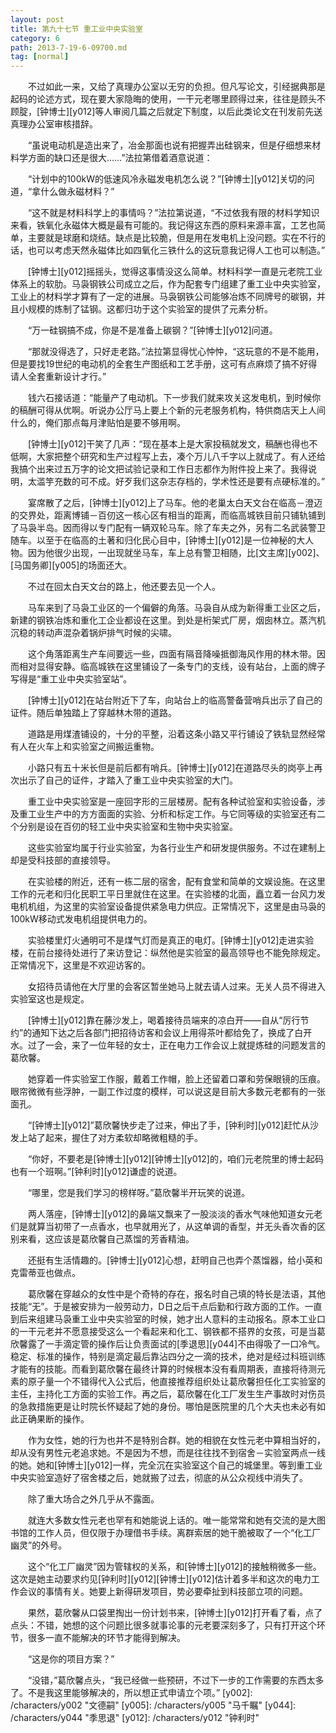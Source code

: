 ```yaml
---
layout: post
title: 第九十七节 重工业中央实验室
category: 6
path: 2013-7-19-6-09700.md
tag: [normal]
---
```


　　不过如此一来，又给了真理办公室以无穷的负担。但凡写论文，引经据典那是起码的论述方式，现在要大家隐晦的使用，一干元老哪里顾得过来，往往是顾头不顾腚，[钟博士][y012]等人审阅几篇之后就定下制度，以后此类论文在刊发前先送真理办公室审核措辞。

　　“虽说电动机是造出来了，冶金那面也说有把握弄出硅钢来，但是仔细想来材料学方面的缺口还是很大……”法拉第借着酒意说道：

　　“计划中的100kW的低速风冷永磁发电机怎么说？”[钟博士][y012]关切的问道，“拿什么做永磁材料？”

　　“这不就是材料科学上的事情吗？”法拉第说道，“不过依我有限的材料学知识来看，铁氧化永磁体大概是最有可能的。我记得这东西的原料来源丰富，工艺也简单，主要就是球磨和烧结。缺点是比较脆，但是用在发电机上没问题。实在不行的话，也可以考虑天然永磁体比如四氧化三铁什么的这玩意我记得人工也可以制造。”

　　[钟博士][y012]摇摇头，觉得这事情没这么简单。材料科学一直是元老院工业体系上的软肋。马袅钢铁公司成立之后，作为配套专门组建了重工业中央实验室，工业上的材料学才算有了一定的进展。马袅钢铁公司能够冶炼不同牌号的碳钢，并且小规模的炼制了锰钢。这都归功于这个实验室的提供了元素分析。

　　“万一硅钢搞不成，你是不是准备上碳钢？”[钟博士][y012]问道。

　　“那就没得选了，只好走老路。”法拉第显得忧心忡忡，“这玩意的不是不能用，但是要找19世纪的电动机的全套生产图纸和工艺手册，这可有点麻烦了搞不好得请人全套重新设计才行。”

　　钱六石接话道：“能量产了电动机。下一步我们就来攻关这发电机，到时候你的稿酬可得从优啊。听说办公厅马上要上个新的元老服务机构，特供商店天上人间什么的，俺们那点每月津贴怕是要不够用啊。

　　[钟博士][y012]干笑了几声：“现在基本上是大家投稿就发文，稿酬也得也不低啊，大家把整个研究和生产过程写上去，凑个万儿八千字以上就成了。有人还给我搞个出来过五万字的论文把试验记录和工作日志都作为附件投上来了。我得说明，太滥竽充数的可不成。好歹我们这杂志存档的，学术性还是要有点硬标准的。”

　　宴席散了之后，[钟博士][y012]上了马车。他的老巢太白天文台在临高－澄迈的交界处，距离博铺－百仞这一核心区有相当的距离，而临高城铁目前只铺轨铺到了马袅半岛。因而得以专门配有一辆双轮马车。除了车夫之外，另有二名武装警卫随车。以至于在临高的土著和归化民心目中，[钟博士][y012]是一位神秘的大人物。因为他很少出现，一出现就坐马车，车上总有警卫相随，比[文主席][y002]、[马国务卿][y005]的场面还大。

　　不过在回太白天文台的路上，他还要去见一个人。

　　马车来到了马袅工业区的一个偏僻的角落。马袅自从成为新得重工业区之后，新建的钢铁冶炼和重化工企业都设在这里。到处是桁架式厂房，烟囱林立。蒸汽机沉稳的转动声混杂着锅炉排气时候的尖啸。

　　这个角落距离生产车间要远一些，四面有隔音降噪抵御海风作用的林木带。因而相对显得安静。临高城铁在这里铺设了一条专门的支线，设有站台，上面的牌子写得是“重工业中央实验室站”。

　　[钟博士][y012]在站台附近下了车，向站台上的临高警备营哨兵出示了自己的证件。随后单独踏上了穿越林木带的道路。

　　道路是用煤渣铺设的，十分的平整，沿着这条小路又平行铺设了铁轨显然经常有人在火车上和实验室之间搬运重物。

　　小路只有五十米长但是前后都有哨兵。[钟博士][y012]在道路尽头的岗亭上再次出示了自己的证件，才踏入了重工业中央实验室的大门。

　　重工业中央实验室是一座回字形的三层楼房。配有各种试验室和实验设备，涉及重工业生产中的方方面面的实验、分析和标定工作。与它同等级的实验室还有二个分别是设在百仞的轻工业中央实验室和生物中央实验室。

　　这些实验室均属于行业实验室，为各行业生产和研发提供服务。不过在建制上却是受科技部的直接领导。

　　在实验楼的附近，还有一栋二层的宿舍，配有食堂和简单的文娱设施。在这里工作的元老和归化民职工平日里就住在这里。在实验楼的北面，矗立着一台风力发电机机组，为这里的实验室设备提供紧急电力供应。正常情况下，这里是由马袅的100kW移动式发电机组提供电力的。

　　实验楼里灯火通明可不是煤气灯而是真正的电灯。[钟博士][y012]走进实验楼，在前台接待处进行了来访登记：纵然他是实验室的最高领导也不能免除规定。正常情况下，这里是不欢迎访客的。

　　女招待员请他在大厅里的会客区暂坐她马上就去请人过来。无关人员不得进入实验室这也是规定。

　　[钟博士][y012]靠在藤沙发上，喝着接待员端来的凉白开——自从“厉行节约”的通知下达之后各部门把招待访客和会议上用得茶叶都给免了，换成了白开水。过了一会，来了一位年轻的女士，正在电力工作会议上就提炼硅的问题发言的葛欣馨。

　　她穿着一件实验室工作服，戴着工作帽，脸上还留着口罩和劳保眼镜的压痕。眼帘微微有些浮肿，一副工作过度的模样，可以说这是目前大多数元老都有的一张面孔。

　　“[钟博士][y012]”葛欣馨快步走了过来，伸出了手，[钟利时][y012]赶忙从沙发上站了起来，握住了对方柔软却略微粗糙的手。

　　“你好，不要老是[钟博士][y012][钟博士][y012]的，咱们元老院里的博士起码也有一个班啊。”[钟利时][y012]谦虚的说道。

　　“哪里，您是我们学习的榜样呀。”葛欣馨半开玩笑的说道。

　　两人落座，[钟博士][y012]的鼻端又飘来了一股淡淡的香水气味他知道女元老们是就算当初带了一点香水，也早就用光了，从这单调的香型，并无头香次香的区别来看，这应该是葛欣馨自己蒸馏的芳香精油。

　　还挺有生活情趣的。[钟博士][y012]心想，赶明自己也弄个蒸馏器，给小英和克雷蒂亚也做点。

　　葛欣馨在穿越众的女性中是个奇特的存在，报名时自己填的特长是法语，其他技能“无”。于是被安排为一般劳动力，D日之后干点后勤和行政方面的工作。一直到后来组建马袅重工业中央实验室的时候，她才出人意料的主动报名。原本工业口的一干元老并不愿意接受这么一个看起来和化工、钢铁都不搭界的女孩，可是当葛欣馨露了一手滴定管的操作后让负责面试的[季退思][y044]不由得吸了一口冷气。稳定、标准的操作，特别是滴定最后靠沾四分之一滴的技术，绝对是经过科班训练才能有的技能。而看到葛欣馨在最终计算的时候根本没有看周期表，直接将待测元素的原子量一个不错得代入公式后，他直接推荐组织处让葛欣馨担任化工实验室的主任，主持化工方面的实验工作。再之后，葛欣馨在化工厂发生生产事故时对伤员的急救措施更是让时院长怀疑起了她的身份。哪怕是医院里的几个大夫也未必有如此正确果断的操作。

　　作为女性，她的行为也并不是特别合群。她的相貌在女性元老中算相当好的，却从没有男性元老追求她。不是因为不想，而是往往找不到宿舍－实验室两点一线的她。她和[钟博士][y012]一样，完全沉在实验室这个自己的城堡里。等到重工业中央实验室造好了宿舍楼之后，她就搬了过去，彻底的从公众视线中消失了。

　　除了重大场合之外几乎从不露面。

　　就连大多数女性元老也罕有和她能说上话的。唯一能常常和她有交流的是大图书馆的工作人员，但仅限于办理借书手续。离群索居的她干脆被取了一个“化工厂幽灵”的外号。

　　这个“化工厂幽灵”因为管辖权的关系，和[钟博士][y012]的接触稍微多一些。这次是她主动要求约见[钟利时][y012][钟博士][y012]估计着多半和这次的电力工作会议的事情有关。她要上新得研发项目，势必要牵扯到科技部立项的问题。

　　果然，葛欣馨从口袋里掏出一份计划书来，[钟博士][y012]打开看了看，点了点头：不错，她想的这个问题比很多就事论事的元老要深刻多了，只有打开这个环节，很多一直不能解决的环节才能得到解决。

　　“这是你的项目方案？”

　　“没错，”葛欣馨点头，“我已经做一些预研，不过下一步的工作需要的东西太多了。不是我这里能够解决的，所以想正式申请立个项。”
[y002]: /characters/y002 "文德嗣"
[y005]: /characters/y005 "马千瞩"
[y044]: /characters/y044 "季思退"
[y012]: /characters/y012 "钟利时"
